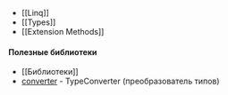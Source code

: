 - [[Linq]]
- [[Types]]
- [[Extension Methods]]
#### Полезные библиотеки
- [[Библиотеки]]
- [converter](http://mng.bz/A0GK) - TypeConverter (преобразователь типов)